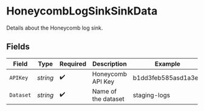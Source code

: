 # HoneycombLogSinkSinkData

Details about the Honeycomb log sink.


## Fields

| Field               | Type                | Required            | Description         | Example             |
| ------------------- | ------------------- | ------------------- | ------------------- | ------------------- |
| `APIKey`            | *string*            | :heavy_check_mark:  | Honeycomb API Key   | b1dd3feb585asd1a3e9 |
| `Dataset`           | *string*            | :heavy_check_mark:  | Name of the dataset | staging-logs        |